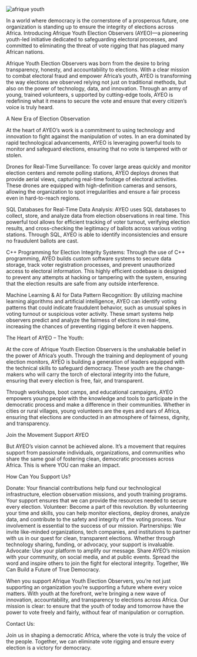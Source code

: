 
![afrique youth](https://github.com/user-attachments/assets/74c3aa28-815c-4cee-b7d4-7a2c4a7b9e31)



In a world where democracy is the cornerstone of a prosperous future, one organization is standing up to ensure the integrity of elections across Africa. Introducing Afrique Youth Election Observers (AYEO)—a pioneering youth-led initiative dedicated to safeguarding electoral processes, and committed to eliminating the threat of vote rigging that has plagued many African nations.

Afrique Youth Election Observers was born from the desire to bring transparency, honesty, and accountability to elections. With a clear mission to combat electoral fraud and empower Africa’s youth, 
AYEO is transforming the way elections are observed relying not just on traditional methods, but also on the power of technology, data, and innovation. Through an army of young, trained volunteers, s
upported by cutting-edge tools, AYEO is redefining what it means to secure the vote and ensure that every citizen’s voice is truly heard.

A New Era of Election Observation

At the heart of AYEO’s work is a commitment to using technology and innovation to fight against the manipulation of votes. In an era dominated by rapid technological advancements, AYEO is leveraging powerful tools to monitor and safeguard elections, ensuring that no vote is tampered with or stolen.

Drones for Real-Time Surveillance: To cover large areas quickly and monitor election centers and remote polling stations, AYEO deploys drones that provide aerial views, capturing real-time footage of electoral activities. These drones are equipped with high-definition cameras and sensors, allowing the organization to spot irregularities and ensure a fair process even in hard-to-reach regions.

SQL Databases for Real-Time Data Analysis: AYEO uses SQL databases to collect, store, and analyze data from election observations in real time. This powerful tool allows for efficient tracking of voter turnout, verifying election results, and cross-checking the legitimacy of ballots across various voting stations. Through SQL, AYEO is able to identify inconsistencies and ensure no fraudulent ballots are cast.

C++ Programming for Election Integrity Systems: Through the use of C++ programming, AYEO builds custom software systems to secure data storage, track voter registration processes, and prevent unauthorized access to electoral information. This highly efficient codebase is designed to prevent any attempts at hacking or tampering with the system, ensuring that the election results are safe from any outside interference.

Machine Learning & AI for Data Pattern Recognition: By utilizing machine learning algorithms and artificial intelligence, AYEO can identify voting patterns that could indicate fraudulent behavior, such as unusual spikes in voting turnout or suspicious voter activity. These smart systems help observers predict and analyze the fairness of elections in real-time, increasing the chances of preventing rigging before it even happens.

The Heart of AYEO – The Youth:

At the core of Afrique Youth Election Observers is the unshakable belief in the power of Africa’s youth. 
Through the training and deployment of young election monitors, AYEO is building a generation of leaders equipped with the technical skills to safeguard democracy. 
These youth are the change-makers who will carry the torch of electoral integrity into the future, ensuring that every election is free, fair, and transparent.

Through workshops, boot camps, and educational campaigns, AYEO empowers young people with the knowledge and tools to participate in 
the democratic process and make a difference in their communities. Whether in cities or rural villages, young volunteers are the eyes and ears of Africa, 
ensuring that elections are conducted in an atmosphere of fairness, dignity, and transparency.

Join the Movement Support AYEO

But AYEO’s vision cannot be achieved alone. 
It’s a movement that requires support from passionate individuals, organizations, and communities who share the same goal of fostering clean, democratic processes across Africa. 
This is where YOU can make an impact.

How Can You Support Us?

Donate: Your financial contributions help fund our technological infrastructure, election observation missions, and youth training programs. 
Your support ensures that we can provide the resources needed to secure every election.
Volunteer: Become a part of this revolution. By volunteering your time and skills, you can help monitor elections, deploy drones, analyze data, and contribute to the safety and integrity of the voting process. Your involvement is essential to the success of our mission.
Partnerships: We invite like-minded organizations, tech companies, and institutions to partner with us in our quest for clean, transparent elections. 
Whether through technology sharing, funding, or advocacy, your support is invaluable.
Advocate: Use your platform to amplify our message. Share AYEO’s mission with your community, on social media, and at public events. 
Spread the word and inspire others to join the fight for electoral integrity. Together, We Can Build a Future of True Democracy.

When you support Afrique Youth Election Observers, you’re not just supporting an organization you’re supporting a future where every voice matters. 
With youth at the forefront, we’re bringing a new wave of innovation, accountability, and transparency to elections across Africa. 
Our mission is clear: to ensure that the youth of today and tomorrow have the power to vote freely and fairly, without fear of manipulation or corruption.

Contact Us:

Join us in shaping a democratic Africa, where the vote is truly the voice of the people. 
Together, we can eliminate vote rigging and ensure every election is a victory for democracy.
